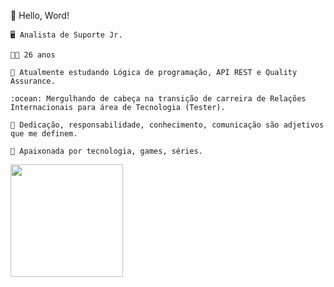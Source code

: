 📌 Hello, Word! 

    🖥 Analista de Suporte Jr.

    👩‍💼 26 anos

    📌 Atualmente estudando Lógica de programação, API REST e Quality Assurance.

    :ocean: Mergulhando de cabeça na transição de carreira de Relações Internacionais para área de Tecnologia (Tester).

    🦉 Dedicação, responsabilidade, conhecimento, comunicação são adjetivos que me definem.
    
    🎯 Apaixonada por tecnologia, games, séries.

<div>
  <a href="https://github.com/jocelynsouza">
  <img height="180em" src="https://github-readme-stats.vercel.app/api?username=jocelynsouza&theme=algolia&show_icons=true"/>
  <img height="180em" src="https://github-readme-stats.vercel.app/api/top-langs/?username=jocelynsouza&layout=compact&langs_count=7&theme=algolia/>
</div>
                           
                           

